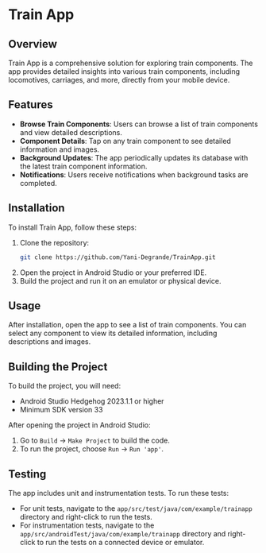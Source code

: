 # Train App

## Overview
Train App is a comprehensive solution for exploring train components. The app provides detailed insights into various train components, including locomotives, carriages, and more, directly from your mobile device.

## Features
- **Browse Train Components**: Users can browse a list of train components and view detailed descriptions.
- **Component Details**: Tap on any train component to see detailed information and images.
- **Background Updates**: The app periodically updates its database with the latest train component information.
- **Notifications**: Users receive notifications when background tasks are completed.

## Installation
To install Train App, follow these steps:

1. Clone the repository:
   ```sh
   git clone https://github.com/Yani-Degrande/TrainApp.git
    ```
2. Open the project in Android Studio or your preferred IDE.
3. Build the project and run it on an emulator or physical device.

## Usage
After installation, open the app to see a list of train components. You can select any component to view its detailed information, including descriptions and images.

## Building the Project
To build the project, you will need:

- Android Studio Hedgehog 2023.1.1 or higher
- Minimum SDK version 33

After opening the project in Android Studio:

1. Go to `Build` -> `Make Project` to build the code.
2. To run the project, choose `Run` -> `Run 'app'`.

## Testing
The app includes unit and instrumentation tests. To run these tests:

- For unit tests, navigate to the `app/src/test/java/com/example/trainapp` directory and right-click to run the tests.
- For instrumentation tests, navigate to the `app/src/androidTest/java/com/example/trainapp` directory and right-click to run the tests on a connected device or emulator.
